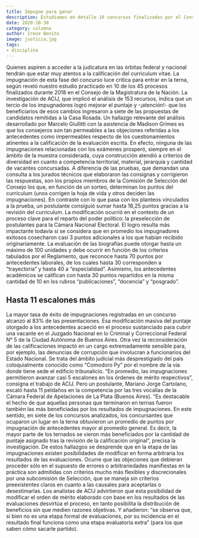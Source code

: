 ```yaml
---
title: Impugne para ganar
description: Estudiamos en detalle 10 concursos finalizados por el Consejo en 2018 y advertimos que lograron mejoras en el puntaje un tercio de quienes objetaron la calificación de sus antecedente. En uno de los casos investigados, el 83% de las impugnaciones resultaron exitosas. En promedio, los cuestionamientos a la corrección del contenido del curriculum permitieron avanzar cinco posiciones en los órdenes de mérito. En el 70% de los concursos analizados, los beneficiarios de las impugnaciones lograron entrar en las ternas y en las listas complementarias remitidas a la Casa Rosada
date: 2020-10-30
category: columna
author: Irene Benito
image: justicia.jpg
tags:
- disciplina
---
```


Quienes aspiren a acceder a la judicatura en las órbitas federal y nacional tendrán que estar muy atentos a la calificación del curriculum vitae. La impugnación de esta fase del concurso luce crítica para entrar en la terna, según reveló nuestro estudio practicado en 10 de los 45 procesos finalizados durante 2018 en el Consejo de la Magistratura de la Nación. La investigación de ACIJ, que implicó el análisis de 153 recursos, indica que un tercio de los impugnadores logró mejorar el puntaje y -¡atención!- que los beneficiarios de esos cambios ingresaron a siete de las propuestas de candidatos remitidas a la Casa Rosada. Un hallazgo relevante del análisis desarrollado por Marcelo Giullitti con la asistencia de Madison Grimes es que los consejeros son tan permeables a las objeciones referidas a los antecedentes como impermeables respecto de los cuestionamientos atinentes a la calificación de la evaluación escrita. En efecto, ninguna de las impugnaciones relacionadas con los exámenes prosperó, siempre en el ámbito de la muestra considerada, cuya construcción atendió a criterios de diversidad en cuanto a competencia territorial, material, jerarquía y cantidad de vacantes concursadas. A diferencia de las pruebas, que demandan una consulta a los jurados técnicos que elaboraron las consignas y corrigieron las respuestas, son los propios miembros de la Comisión de Selección del Consejo los que, en función de un sorteo, determinan los puntos del curriculum (unos corrigen la hoja de vida y otros deciden las impugnaciones). En contraste con lo que pasa con los planteos vinculados a la prueba, un postulante consiguió sumar hasta 18,25 puntos gracias a la revisión del curriculum. La modificación ocurrió en el contexto de un proceso clave para el reparto del poder político: la preselección de postulantes para la Cámara Nacional Electoral. El logro resulta más impactante todavía si se considera que en promedio los impugnadores exitosos cosecharon casi 3 puntos adicionales a los que habían recibido originariamente. La evaluación de las biografías puede otorgar hasta un máximo de 100 unidades y debe ocurrir en función de los criterios tabulados por el Reglamento, que reconoce hasta 70 puntos por antecedentes laborales, de los cuales hasta 30 corresponden a “trayectoria” y hasta 40 a “especialidad”. Asimismo, los antecedentes académicos se califican con hasta 30 puntos repartidos en la misma cantidad de 10 en los rubros “publicaciones”, “docencia” y “posgrado”.

## Hasta 11 escalones más

La mayor tasa de éxito de impugnaciones registradas en un concurso alcanzó al 83% de las presentaciones. Esa modificación masiva del puntaje otorgado a los antecedentes acaeció en el proceso sustanciado para cubrir una vacante en el Juzgado Nacional en lo Criminal y Correccional Federal N° 5 de la Ciudad Autónoma de Buenos Aires. Otra vez la reconsideración de las calificaciones impactó en un cargo extremadamente sensible para, por ejemplo, las denuncias de corrupción que involucran a funcionarios del Estado Nacional. Se trata del ámbito judicial más desprestigiado del país coloquialmente conocido como “Comodoro Py” por el nombre de la vía donde tiene sede el edificio tribunalicio. “En promedio, las impugnaciones permitieron avanzar casi 5 escalones en los órdenes de mérito respectivos”, consigna el trabajo de ACIJ. Pero un postulante, Mariano Jorge Cartolano, escaló hasta 11 peldaños en la competencia por las tres vocalías de la Cámara Federal de Apelaciones de La Plata (Buenos Aires). “Es destacable el hecho de que aquellas personas que terminaron en ternas fueron también las más beneficiadas por los resultados de impugnaciones. En este sentido, en siete de los concursos analizados, los concursantes que ocuparon un lugar en la terna obtuvieron un promedio de puntos por impugnación de antecedentes mayor al promedio general. Es decir, la mayor parte de los ternados se vieron más beneficiados por la cantidad de puntaje asignado tras la revisión de la calificación original”, precisa la investigación. De estos hallazgos se desprende que en la etapa de las impugnaciones existen posibilidades de modificar en forma arbitraria los resultados de las evaluaciones. Ocurre que las objeciones que debieran proceder sólo en el supuesto de errores o arbitrariedades manifiestas en la práctica son admitidas con criterios mucho más flexibles y discrecionales por una subcomisión de Selección, que se maneja sin criterios preexistentes claros en cuanto a las causales para aceptarlas o desestimarlas. Los analistas de ACIJ advirtieron que esta posibilidad de modificar el orden de mérito elaborado con base en los resultados de las evaluaciones desvirtúa el proceso, en tanto posibilita la distribución de beneficios sin que medien razones objetivas. Y añadieron: “se observa que, si bien no es una etapa formal de evaluaciones, por su incidencia en el resultado final funciona como una etapa evaluatoria extra” (para los que saben cómo sacarle partido).